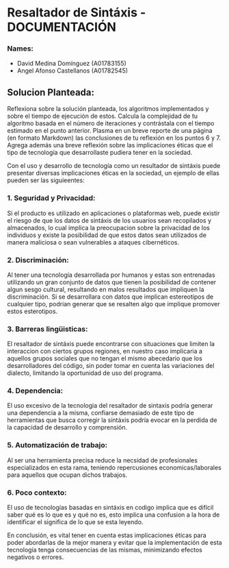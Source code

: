 # Resaltador de Sintáxis - DOCUMENTACIÓN


### Names:
- David Medina Domínguez (A01783155)
- Angel Afonso Castellanos (A01782545)

## Solucion Planteada:

Reflexiona sobre la solución planteada, los algoritmos implementados y sobre el tiempo de ejecución de estos.
Calcula la complejidad de tu algoritmo basada en el número de iteraciones y contrástala con el tiempo estimado en el punto anterior.
Plasma en un breve reporte de una página (en formato Markdown) las conclusiones de tu reflexión en los puntos 6 y 7. Agrega además una breve reflexión sobre las implicaciones éticas que el tipo de tecnología que desarrollaste pudiera tener en la sociedad.
<br>

Con el uso y desarrollo de tecnología como un resultador de sintáxis puede presentar diversas implicaciones éticas en la sociedad, un ejemplo de ellas pueden ser las siguieentes:

### 1. Seguridad y Privacidad: 
Si el producto es utilizado en aplicaciones o plataformas web, puede existir el riesgo de que los datos de sintáxis de los usuarios sean recopilados y almacenados, lo cual implica la preocupacion sobre la privacidad de los individuos y existe la posibilidad de que estos datos sean utilizados de manera maliciosa o sean vulnerables a ataques cibernéticos.

### 2. Discriminación: 
Al tener una tecnología desarrollada por humanos y estas son entrenadas utilizando un gran conjunto de datos que tienen la posibilidad de contener algun sesgo cultural, resultando en malos resultados que impliquen la discriminación. Si se desarrollara con datos que implican estereotipos de cualquier tipo, podrian generar que se resalten algo que implique promover estos esterotipos.

### 3. Barreras lingüisticas:
El resaltador de sintáxis puede encontrarse con situaciones que limiten la interaccion con ciertos grupos regiones, en nuestro caso implicaria a aquellos grupos sociales que no tengan el mismo abecedario que los desarrolladores del código, sin poder tomar en cuenta las variaciones del dialecto, limitando la oportunidad de uso del programa.

### 4. Dependencia:
El uso excesivo de la tecnologia del resaltador de sintaxis podría generar una dependencia a la misma, confiarse demasiado de este tipo de herramientas que busca corregir la sintáxis podría evocar en la perdida de la capacidad de desarrollo y comprensión.

### 5. Automatización de trabajo:
Al ser una herramienta precisa reduce la necsidad de profesionales especializados en esta rama, teniendo repercusiones economicas/laborales para aquellos que ocupan dichos trabajos.

### 6. Poco contexto:
El uso de tecnologías basadas en sintáxis en codigo implica que es difícil saber qué es lo que es y qué no es, esto implica una confusion a la hora de identificar el significa de lo que se esta leyendo.

En conclusión, es vital tener en cuenta estas implicaciones éticas para poder abordarlas de la mejor manera y evitar que la implementación de esta tecnología tenga consecuencias de las mismas, minimizando efectos negativos o errores.
